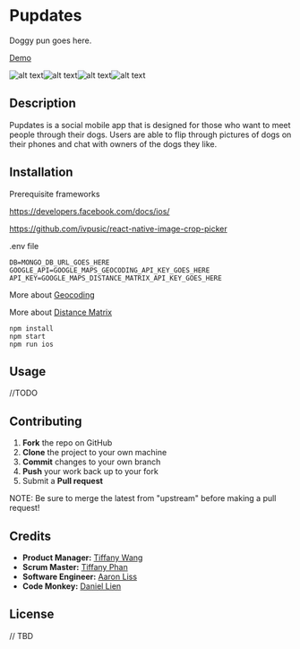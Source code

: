 # Pupdates
Doggy pun goes here. 

[Demo](https://drive.google.com/open?id=1D0vGmAoIK6L6EWOwn8VacPglBXtQcrsf)

![alt text](https://i.imgur.com/zFFosRF.png)![alt text](https://i.imgur.com/ztlOuCV.png)![alt text](https://i.imgur.com/I7rJsD4.png)![alt text](https://i.imgur.com/VnxdQFJ.png)

## Description 
Pupdates is a social mobile app that is designed for those who want to meet people through their dogs. Users are able to flip through pictures of dogs on their phones and chat with owners of the dogs they like.

## Installation

Prerequisite frameworks

https://developers.facebook.com/docs/ios/

https://github.com/ivpusic/react-native-image-crop-picker

.env file
```
DB=MONGO_DB_URL_GOES_HERE
GOOGLE_API=GOOGLE_MAPS_GEOCODING_API_KEY_GOES_HERE
API_KEY=GOOGLE_MAPS_DISTANCE_MATRIX_API_KEY_GOES_HERE
```

More about [Geocoding](https://developers.google.com/maps/documentation/geocoding/intro)

More about [Distance Matrix](https://developers.google.com/maps/documentation/distance-matrix/intro)

```
npm install
npm start
npm run ios
```

## Usage

//TODO

## Contributing

 1. **Fork** the repo on GitHub
 2. **Clone** the project to your own machine
 3. **Commit** changes to your own branch
 4. **Push** your work back up to your fork
 5. Submit a **Pull request**

NOTE: Be sure to merge the latest from "upstream" before making a pull request!

## Credits
- **Product Manager:** [Tiffany Wang](https://github.com/wtiffany)
- **Scrum Master:** [Tiffany Phan](https://github.com/tiffanylphan)
- **Software Engineer:** [Aaron Liss](https://github.com/ajliss)
- **Code Monkey:** [Daniel Lien](https://github.com/Audiodrome)

## License
// TBD